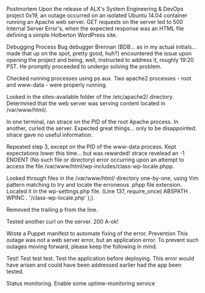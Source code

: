 Postmortem Upon the release of ALX's System Engineering & DevOps project 0x19, an outage occurred on an isolated Ubuntu 14.04 container running an Apache web server. GET requests on the server led to 500 Internal Server Error's, when the expected response was an HTML file defining a simple Holberton WordPress site.

Debugging Process Bug debugger Brennan (BDB... as in my actual initials... made that up on the spot, pretty good, huh?) encountered the issue upon opening the project and being, well, instructed to address it, roughly 19:20 PST. He promptly proceeded to undergo solving the problem.

Checked running processes using ps aux. Two apache2 processes - root and www-data - were properly running.

Looked in the sites-available folder of the /etc/apache2/ directory. Determined that the web server was serving content located in /var/www/html/.

In one terminal, ran strace on the PID of the root Apache process. In another, curled the server. Expected great things... only to be disappointed. strace gave no useful information.

Repeated step 3, except on the PID of the www-data process. Kept expectations lower this time... but was rewarded! strace revelead an -1 ENOENT (No such file or directory) error occurring upon an attempt to access the file /var/www/html/wp-includes/class-wp-locale.phpp.

Looked through files in the /var/www/html/ directory one-by-one, using Vim pattern matching to try and locate the erroneous .phpp file extension. Located it in the wp-settings.php file. (Line 137, require_once( ABSPATH . WPINC . '/class-wp-locale.php' );).

Removed the trailing p from the line.

Tested another curl on the server. 200 A-ok!

Wrote a Puppet manifest to automate fixing of the error. Prevention This outage was not a web server error, but an application error. To prevent such outages moving forward, please keep the following in mind.

Test! Test test test. Test the application before deploying. This error would have arisen and could have been addressed earlier had the app been tested.

Status monitoring. Enable some uptime-monitoring service
